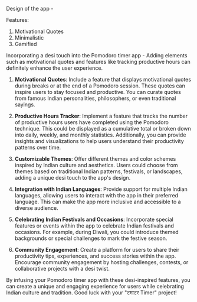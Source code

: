 Design of the app -


Features:
  1) Motivational Quotes
  2) Minimalistic
  3) Gamified

Incorporating a desi touch into the Pomodoro timer app -
Adding elements such as motivational quotes and features like tracking productive hours can definitely enhance the user experience. 

1. **Motivational Quotes**: Include a feature that displays motivational quotes during breaks or at the end of a Pomodoro session. These quotes can inspire users to stay focused and productive. You can curate quotes from famous Indian personalities, philosophers, or even traditional sayings.

2. **Productive Hours Tracker**: Implement a feature that tracks the number of productive hours users have completed using the Pomodoro technique. This could be displayed as a cumulative total or broken down into daily, weekly, and monthly statistics. Additionally, you can provide insights and visualizations to help users understand their productivity patterns over time.

3. **Customizable Themes**: Offer different themes and color schemes inspired by Indian culture and aesthetics. Users could choose from themes based on traditional Indian patterns, festivals, or landscapes, adding a unique desi touch to the app's design.

4. **Integration with Indian Languages**: Provide support for multiple Indian languages, allowing users to interact with the app in their preferred language. This can make the app more inclusive and accessible to a diverse audience.

5. **Celebrating Indian Festivals and Occasions**: Incorporate special features or events within the app to celebrate Indian festivals and occasions. For example, during Diwali, you could introduce themed backgrounds or special challenges to mark the festive season.

6. **Community Engagement**: Create a platform for users to share their productivity tips, experiences, and success stories within the app. Encourage community engagement by hosting challenges, contests, or collaborative projects with a desi twist.

By infusing your Pomodoro timer app with these desi-inspired features, you can create a unique and engaging experience for users while celebrating Indian culture and tradition. Good luck with your "टमाटर Timer" project!
